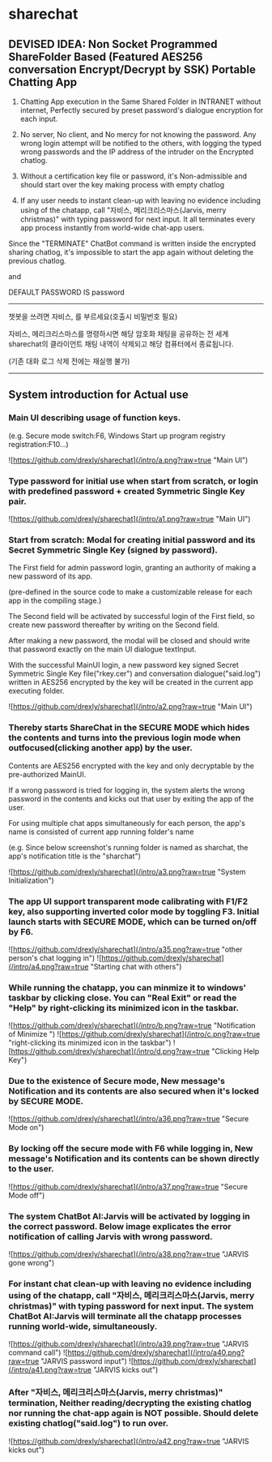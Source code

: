 # sharechat

## DEVISED IDEA: Non Socket Programmed ShareFolder Based (Featured AES256 conversation Encrypt/Decrypt by SSK) Portable Chatting App

1. Chatting App execution in the Same Shared Folder in INTRANET without internet, Perfectly secured by preset password's dialogue encryption for each input.

2. No server, No client, and No mercy for not knowing the password. Any wrong login attempt will be notified to the others, with logging the typed wrong passwords and the IP address of the intruder on the Encrypted chatlog.

3. Without a certification key file or password, it's Non-admissible and should start over the key making process with empty chatlog 

4. If any user needs to instant clean-up with leaving no evidence including using of the chatapp, call "자비스, 메리크리스마스(Jarvis, merry christmas)" with typing password for next input. It all terminates every app process instantly from world-wide chat-app users.

Since the "TERMINATE" ChatBot command is written inside the encrypted sharing chatlog, it's impossible to start the app again without deleting the previous chatlog.

and

DEFAULT PASSWORD IS password

* * *

챗봇을 쓰려면 자비스, 를 부르세요(호출시 비밀번호 필요)

자비스, 메리크리스마스를 명령하시면 해당 암호화 채팅을 공유하는 전 세계 sharechat의 클라이언트 채팅 내역이 삭제되고 해당 컴퓨터에서 종료됩니다.

(기존 대화 로그 삭제 전에는 재실행 불가)

* * *

## System introduction for Actual use

### Main UI describing usage of function keys.

(e.g. Secure mode switch:F6, Windows Start up program registry registration:F10...)

![https://github.com/drexly/sharechat](/intro/a.png?raw=true "Main UI")

### Type password for initial use when start from scratch, or login with predefined password + created Symmetric Single Key pair.

![https://github.com/drexly/sharechat](/intro/a1.png?raw=true "Main UI")

### Start from scratch: Modal for creating initial password and its Secret Symmetric Single Key (signed by password).

The First field for admin password login, granting an authority of making a new password of its app.

(pre-defined in the source code to make a customizable release for each app in the compiling stage.)

The Second field will be activated by successful login of the First field, so create new password thereafter by writing on the Second field.

After making a new password, the modal will be closed and should write that password exactly on the main UI dialogue textInput.

With the successful MainUI login, a new password key signed Secret Symmetric Single Key file("rkey.cer") and conversation dialogue("said.log") written in AES256 encrypted by the key will be created in the current app executing folder.

![https://github.com/drexly/sharechat](/intro/a2.png?raw=true "Main UI")

### Thereby starts ShareChat in the SECURE MODE which hides the contents and turns into the previous login mode when outfocused(clicking another app) by the user.

Contents are AES256 encrypted with the key and only decryptable by the pre-authorized MainUI.

If a wrong password is tried for logging in, the system alerts the wrong password in the contents and kicks out that user by exiting the app of the user.

For using multiple chat apps simultaneously for each person, the app's name is consisted of current app running folder's name

(e.g. Since below screenshot's running folder is named as sharchat, the app's notification title is the "sharchat")

![https://github.com/drexly/sharechat](/intro/a3.png?raw=true "System Initialization")

### The app UI support transparent mode calibrating with F1/F2 key, also supporting inverted color mode by toggling F3. Initial launch starts with SECURE MODE, which can be turned on/off by F6.

![https://github.com/drexly/sharechat](/intro/a35.png?raw=true "other person's chat logging in")
![https://github.com/drexly/sharechat](/intro/a4.png?raw=true "Starting chat with others")

### While running the chatapp, you can minmize it to windows' taskbar by clicking close. You can "Real Exit" or read the "Help" by right-clicking its minimized icon in the taskbar.

![https://github.com/drexly/sharechat](/intro/b.png?raw=true "Notification of Minimize ")
![https://github.com/drexly/sharechat](/intro/c.png?raw=true "right-clicking its minimized icon in the taskbar")
![https://github.com/drexly/sharechat](/intro/d.png?raw=true "Clicking Help Key")


### Due to the existence of Secure mode, New message's Notification and its contents are also secured when it's locked by SECURE MODE.

![https://github.com/drexly/sharechat](/intro/a36.png?raw=true "Secure Mode on")

### By locking off the secure mode with F6 while logging in, New message's Notification and its contents can be shown directly to the user.

![https://github.com/drexly/sharechat](/intro/a37.png?raw=true "Secure Mode off")

### The system ChatBot AI:Jarvis will be activated by logging in the correct password. Below image explicates the error notification of calling Jarvis with wrong password.

![https://github.com/drexly/sharechat](/intro/a38.png?raw=true "JARVIS gone wrong")

### For instant chat clean-up with leaving no evidence including using of the chatapp, call "자비스, 메리크리스마스(Jarvis, merry christmas)" with typing password for next input. The system ChatBot AI:Jarvis will terminate all the chatapp processes running world-wide, simultaneously.

![https://github.com/drexly/sharechat](/intro/a39.png?raw=true "JARVIS command call")
![https://github.com/drexly/sharechat](/intro/a40.png?raw=true "JARVIS password input")
![https://github.com/drexly/sharechat](/intro/a41.png?raw=true "JARVIS kicks out")


### After "자비스, 메리크리스마스(Jarvis, merry christmas)" termination, Neither reading/decrypting the existing chatlog nor running the chat-app again is NOT possible. Should delete existing chatlog("said.log") to run over.

![https://github.com/drexly/sharechat](/intro/a42.png?raw=true "JARVIS kicks out")

